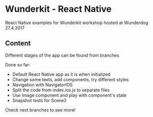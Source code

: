 # Wunderkit - React Native
React Native examples for Wunderkit workshop hosted at Wunderdog 27.4.2017

## Content
Different stages of the app can be found from branches

Done so far:
* Default React Native app as it is when initialized
* Change some texts, add components, try different styles
* Navigation with NavigatorIOS
* Split the code from index.ios.js to separate files
* Use Image component and play with component's state
* Snapshot tests for Scene2

Check next branches to see more!
